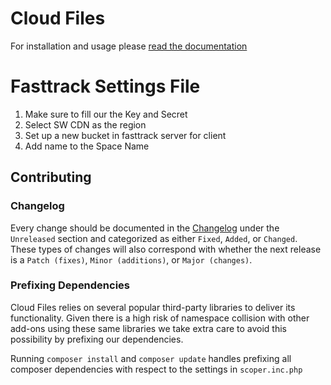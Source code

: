 # Cloud Files

For installation and usage please [read the documentation](docs/index.md)

# Fasttrack Settings File
1. Make sure to fill our the Key and Secret
2. Select SW CDN as the region
3. Set up a new bucket in fasttrack server for client
4. Add name to the Space Name 

## Contributing

### Changelog

Every change should be documented in the [Changelog](changelog.md) under the `Unreleased` section and categorized as either `Fixed`, `Added`, or `Changed`.  These types of changes will also correspond with whether the next release is a `Patch (fixes)`, `Minor (additions)`, or `Major (changes)`.

### Prefixing Dependencies

Cloud Files relies on several popular third-party libraries to deliver its functionality.  Given there is a high risk of namespace collision with other add-ons using these same libraries we take extra care to avoid this possibility by prefixing our dependencies.

Running `composer install` and `composer update` handles prefixing all composer dependencies with respect to the settings in `scoper.inc.php`
